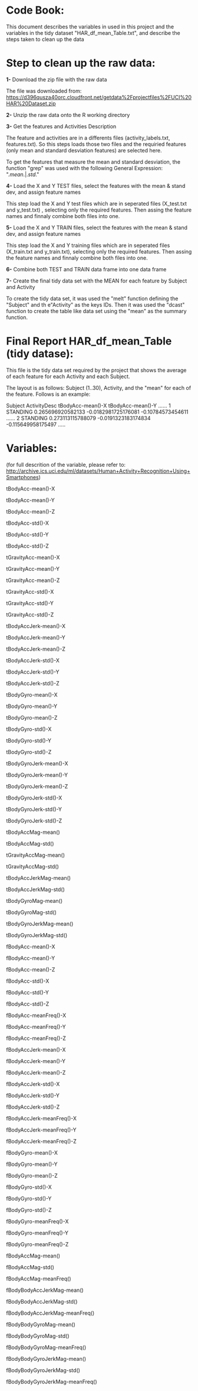 # Code Book:

This document describes the variables in used in this project and the variables in the tidy dataset "HAR_df_mean_Table.txt", and describe the steps taken to clean up the data

# Step to clean up the raw data:

**1-** Download the zip file with the raw data

   The file was downloaded from: https://d396qusza40orc.cloudfront.net/getdata%2Fprojectfiles%2FUCI%20HAR%20Dataset.zip

**2-** Unzip the raw data onto the R working directory


**3-** Get the features and Activities Description

   The feature and activities are in a differents files (activity_labels.txt, features.txt). So this steps loads those two files
   and the requiried features (only mean and standard desviation features) are selected here.
   
   To get the features that measure the mean and standard desviation, the function "grep" was used with the following
   General Expression: ".*mean*.|.*std*."
   

**4-** Load the X and Y TEST files, select the features with the mean & stand dev, and assign feature names

   This step load the X and Y test files which are in seperated files (X_test.txt and y_test.txt) , selecting only the required
   features. Then assing the feature names and finnaly combine both files into one.

**5-** Load the X and Y TRAIN files, select the features with the mean & stand dev, and assign feature names

   This step load the X and Y training files which are in seperated files (X_train.txt and y_train.txt), selecting only the required
   features. Then assing the feature names and finnaly combine both files into one.

**6-** Combine both TEST and TRAIN data frame into one data frame

**7-** Create the final tidy data set with the MEAN for each feature by Subject and Activity

   To create the tidy data set, it was used the "melt" function defining the "Subject" and th e"Activity" as the keys IDs.
   Then it was used the "dcast" function to create the table like data set using the "mean" as the summary function.


# Final Report HAR_df_mean_Table (tidy datase):

   This file is the tidy data set required by the project that shows the average of each feature for each Activity and each Subject.
   
   The layout is as follows: Subject (1..30), Activity, and the "mean" for each of the feature. Follows is an example:
   
   Subject ActivityDesc tBodyAcc-mean()-X tBodyAcc-mean()-Y ......
   1 STANDING 0.265696920582133 -0.0182981725176081 -0.10784573454611 ......
   2 STANDING 0.273113115788079 -0.0191323183174834 -0.115649958175497 .....


# Variables:
(for full descrition of the variable, please refer to:
http://archive.ics.uci.edu/ml/datasets/Human+Activity+Recognition+Using+Smartphones)

tBodyAcc-mean()-X

tBodyAcc-mean()-Y

tBodyAcc-mean()-Z

tBodyAcc-std()-X

tBodyAcc-std()-Y

tBodyAcc-std()-Z

tGravityAcc-mean()-X

tGravityAcc-mean()-Y

tGravityAcc-mean()-Z

tGravityAcc-std()-X

tGravityAcc-std()-Y

tGravityAcc-std()-Z

tBodyAccJerk-mean()-X

tBodyAccJerk-mean()-Y

tBodyAccJerk-mean()-Z

tBodyAccJerk-std()-X

tBodyAccJerk-std()-Y

tBodyAccJerk-std()-Z

tBodyGyro-mean()-X

tBodyGyro-mean()-Y

tBodyGyro-mean()-Z

tBodyGyro-std()-X

tBodyGyro-std()-Y

tBodyGyro-std()-Z

tBodyGyroJerk-mean()-X

tBodyGyroJerk-mean()-Y

tBodyGyroJerk-mean()-Z

tBodyGyroJerk-std()-X

tBodyGyroJerk-std()-Y

tBodyGyroJerk-std()-Z

tBodyAccMag-mean()

tBodyAccMag-std()

tGravityAccMag-mean()

tGravityAccMag-std()

tBodyAccJerkMag-mean()

tBodyAccJerkMag-std()

tBodyGyroMag-mean()

tBodyGyroMag-std()

tBodyGyroJerkMag-mean()

tBodyGyroJerkMag-std()

fBodyAcc-mean()-X

fBodyAcc-mean()-Y

fBodyAcc-mean()-Z

fBodyAcc-std()-X

fBodyAcc-std()-Y

fBodyAcc-std()-Z

fBodyAcc-meanFreq()-X

fBodyAcc-meanFreq()-Y

fBodyAcc-meanFreq()-Z

fBodyAccJerk-mean()-X

fBodyAccJerk-mean()-Y

fBodyAccJerk-mean()-Z

fBodyAccJerk-std()-X

fBodyAccJerk-std()-Y

fBodyAccJerk-std()-Z

fBodyAccJerk-meanFreq()-X

fBodyAccJerk-meanFreq()-Y

fBodyAccJerk-meanFreq()-Z

fBodyGyro-mean()-X

fBodyGyro-mean()-Y

fBodyGyro-mean()-Z

fBodyGyro-std()-X

fBodyGyro-std()-Y

fBodyGyro-std()-Z

fBodyGyro-meanFreq()-X

fBodyGyro-meanFreq()-Y

fBodyGyro-meanFreq()-Z

fBodyAccMag-mean()

fBodyAccMag-std()

fBodyAccMag-meanFreq()

fBodyBodyAccJerkMag-mean()

fBodyBodyAccJerkMag-std()

fBodyBodyAccJerkMag-meanFreq()

fBodyBodyGyroMag-mean()

fBodyBodyGyroMag-std()

fBodyBodyGyroMag-meanFreq()

fBodyBodyGyroJerkMag-mean()

fBodyBodyGyroJerkMag-std()

fBodyBodyGyroJerkMag-meanFreq()
